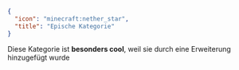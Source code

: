 ```json
{
  "icon": "minecraft:nether_star",
  "title": "Epische Kategorie"
}
```

Diese Kategorie ist **besonders cool**, weil sie durch eine Erweiterung hinzugefügt wurde